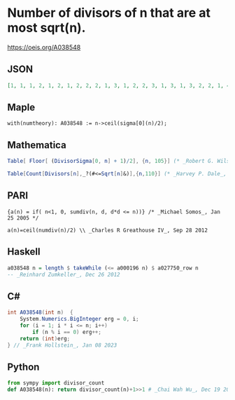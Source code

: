 # Number of divisors of n that are at most sqrt\(n\)\.
https://oeis.org/A038548
## JSON
```JSON
[1, 1, 1, 2, 1, 2, 1, 2, 2, 2, 1, 3, 1, 2, 2, 3, 1, 3, 1, 3, 2, 2, 1, 4, 2, 2, 2, 3, 1, 4, 1, 3, 2, 2, 2, 5, 1, 2, 2, 4, 1, 4, 1, 3, 3, 2, 1, 5, 2, 3, 2, 3, 1, 4, 2, 4, 2, 2, 1, 6, 1, 2, 3, 4, 2, 4, 1, 3, 2, 4, 1, 6, 1, 2, 3, 3, 2, 4, 1, 5, 3, 2, 1, 6, 2, 2, 2, 4, 1, 6, 2, 3, 2, 2, 2, 6, 1, 3, 3, 5, 1, 4, 1, 4, 4]
```
## Maple
```Maple
with(numtheory): A038548 := n->ceil(sigma[0](n)/2);
```
## Mathematica
```Mathematica
Table[ Floor[ (DivisorSigma[0, n] + 1)/2], {n, 105}] (* _Robert G. Wilson v_, Mar 02 2009 *)
```
```Mathematica
Table[Count[Divisors[n],_?(#<=Sqrt[n]&)],{n,110}] (* _Harvey P. Dale_, Jul 10 2021 *)
```
## PARI
```PARI
{a(n) = if( n<1, 0, sumdiv(n, d, d*d <= n))} /* _Michael Somos_, Jan 25 2005 */
```
```PARI
a(n)=ceil(numdiv(n)/2) \\ _Charles R Greathouse IV_, Sep 28 2012
```
## Haskell
```Haskell
a038548 n = length $ takeWhile (<= a000196 n) $ a027750_row n
-- _Reinhard Zumkeller_, Dec 26 2012
```
## C#
```C#
int A038548(int n)  {
    System.Numerics.BigInteger erg = 0, i;
    for (i = 1; i * i <= n; i++)
        if (n % i == 0) erg++;
    return (int)erg;
} // _Frank Hollstein_, Jan 08 2023
```
## Python
```Python
from sympy import divisor_count
def A038548(n): return divisor_count(n)+1>>1 # _Chai Wah Wu_, Dec 19 2023
```
